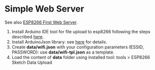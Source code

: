 # Simple Web Server

See also [ESP8266 First Web Server](https://tttapa.github.io/ESP8266/Chap10%20-%20Simple%20Web%20Server.html).

1. Install Arduino IDE tool for file upload to esp8266 following the steps described [here](https://arduino-esp8266.readthedocs.io/en/latest/filesystem.html#uploading-files-to-file-system).  
2. Install ArduinoJson library: see [here](https://arduinojson.org/v5/doc/instsllation/) for details.
3. Create __data/wifi.json__ with your configuration parameters (ESSID, PASSWORD): use __data/wifi-tpl.json__ as a template.
4. Load the content of __data__ folder using installed tool: tools > ESP8266 Sketch Data Upload
